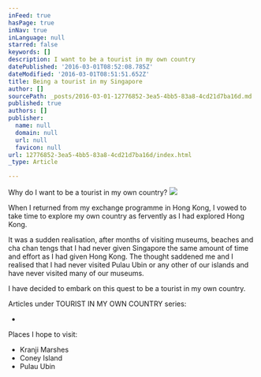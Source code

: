 ```yaml
---
inFeed: true
hasPage: true
inNav: true
inLanguage: null
starred: false
keywords: []
description: I want to be a tourist in my own country
datePublished: '2016-03-01T08:52:08.785Z'
dateModified: '2016-03-01T08:51:51.652Z'
title: Being a tourist in my Singapore
author: []
sourcePath: _posts/2016-03-01-12776852-3ea5-4bb5-83a8-4cd21d7ba16d.md
published: true
authors: []
publisher:
  name: null
  domain: null
  url: null
  favicon: null
url: 12776852-3ea5-4bb5-83a8-4cd21d7ba16d/index.html
_type: Article

---
```

Why do I want to be a tourist in my own country?
![](https://s3-us-west-2.amazonaws.com/the-grid-img/p/a4b1423052ac60f93bb976381f3eae9ea3e6322b.jpg)

When I returned from my exchange programme in Hong Kong, I vowed to take time to explore my own country as fervently as I had explored Hong Kong. 

It was a sudden realisation, after months of visiting museums, beaches and cha chan tengs that I had never given Singapore the same amount of time and effort as I had given Hong Kong. The thought saddened me and I realised that I had never visited Pulau Ubin or any other of our islands and have never visited many of our museums. 

I have decided to embark on this quest to be a tourist in my own country. 

Articles under TOURIST IN MY OWN COUNTRY series:

-

Places I hope to visit:

* Kranji Marshes
* Coney Island
* Pulau Ubin